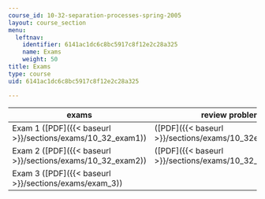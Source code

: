 ```yaml
---
course_id: 10-32-separation-processes-spring-2005
layout: course_section
menu:
  leftnav:
    identifier: 6141ac1dc6c8bc5917c8f12e2c28a325
    name: Exams
    weight: 50
title: Exams
type: course
uid: 6141ac1dc6c8bc5917c8f12e2c28a325

---
```


| exams | review problems |
| --- | --- |
| Exam 1 ([PDF]({{< baseurl >}}/sections/exams/10_32_exam1)) | ([PDF]({{< baseurl >}}/sections/exams/10_32exm1rvwprob)) |
| Exam 2 ([PDF]({{< baseurl >}}/sections/exams/10_32_exam2)) | ([PDF]({{< baseurl >}}/sections/exams/10_32_exm2rvw_as)) |
| Exam 3 ([PDF]({{< baseurl >}}/sections/exams/exam_3)) |